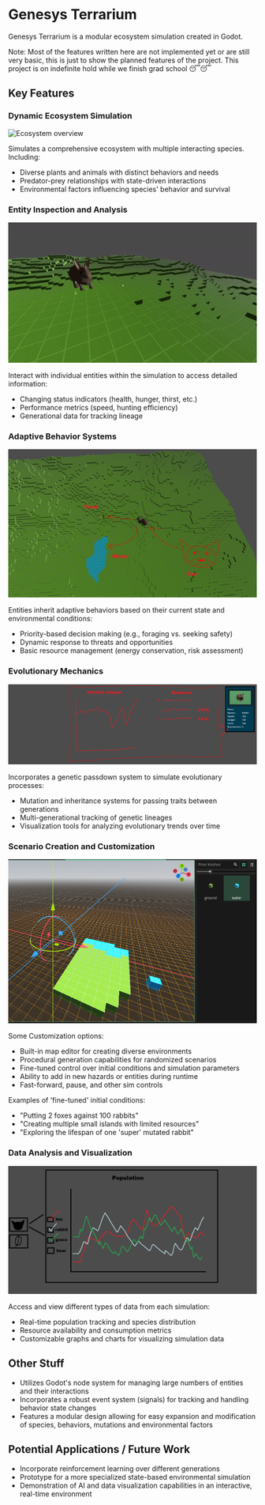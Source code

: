 # Genesys Terrarium

Genesys Terrarium is a modular ecosystem simulation created in Godot.

Note: Most of the features written here are not implemented yet or are still very basic, this is just to show the planned features of the project. This project is on indefinite hold while we finish grad school 😴😴

## Key Features

### Dynamic Ecosystem Simulation

![Ecosystem overview](extra/github_resources/bun_gif_1.gif)

Simulates a comprehensive ecosystem with multiple interacting species. Including:

- Diverse plants and animals with distinct behaviors and needs
- Predator-prey relationships with state-driven interactions
- Environmental factors influencing species' behavior and survival

### Entity Inspection and Analysis

![Entity inspection interface](extra/github_resources/bun_gif_2.gif)

Interact with individual entities within the simulation to access detailed information:

- Changing status indicators (health, hunger, thirst, etc.)
- Performance metrics (speed, hunting efficiency)
- Generational data for tracking lineage

### Adaptive Behavior Systems

![Adaptive behavior demonstration](extra/github_resources/rabbit_and_fox1.PNG)

Entities inherit adaptive behaviors based on their current state and environmental conditions:

- Priority-based decision making (e.g., foraging vs. seeking safety)
- Dynamic response to threats and opportunities
- Basic resource management (energy conservation, risk assessment)

### Evolutionary Mechanics

![Evolutionary tracking interface](extra/github_resources/animal_stats.png)

Incorporates a genetic passdown system to simulate evolutionary processes:

- Mutation and inheritance systems for passing traits between generations
- Multi-generational tracking of genetic lineages
- Visualization tools for analyzing evolutionary trends over time

### Scenario Creation and Customization

![Scenario creation interface](extra/github_resources/map_edit.PNG)

Some Customization options:

- Built-in map editor for creating diverse environments
- Procedural generation capabilities for randomized scenarios
- Fine-tuned control over initial conditions and simulation parameters
- Ability to add in new hazards or entities during runtime
- Fast-forward, pause, and other sim controls

Examples of 'fine-tuned' initial conditions:
- "Putting 2 foxes against 100 rabbits"
- "Creating multiple small islands with limited resources"
- "Exploring the lifespan of one 'super' mutated rabbit"

### Data Analysis and Visualization

![Data analysis dashboard](extra/github_resources/population_graph.png)

Access and view different types of data from each simulation:

- Real-time population tracking and species distribution
- Resource availability and consumption metrics
- Customizable graphs and charts for visualizing simulation data

## Other Stuff

- Utilizes Godot's node system for managing large numbers of entities and their interactions
- Incorporates a robust event system (signals) for tracking and handling behavior state changes
- Features a modular design allowing for easy expansion and modification of species, behaviors, mutations and environmental factors

## Potential Applications / Future Work

- Incorporate reinforcement learning over different generations
- Prototype for a more specialized state-based environmental simulation
- Demonstration of AI and data visualization capabilities in an interactive, real-time environment
